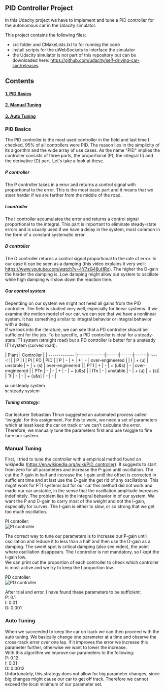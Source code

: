 ## PID Controller Project

In this Udacity project we have to implement and tune a PID controller for the autonomous car in the Udacity simulator.

This project contains the following files:
- src folder and CMakeLists.txt to for running the code
- install scripts for the uWebSockets to interface the simulator
- the Udacity simulator is not part of this repository but can be downloaded here: https://github.com/udacity/self-driving-car-sim/releases


## Contents
#### [1. PID Basics](#pid-basics)
#### [2. Manual Tuning](#manual-tuning)
#### [3. Auto Tuning](#auto-tuning)



### PID Basics

The PID controller is the most used controller in the field and last time I checked, 95% of all controllers were PID. The reason lies in the simplicity of its algorithm and the wide array of use cases. As the name "PID" implies the controller consists of three parts, the proportional (P), the integral (I) and the derivative (D) part. Let's take a look at these.

##### P controller
The P controller takes in a error and returns a control signal with proportional to the error. This is the most basic part and it means that we steer harder if we are farther from the middle of the road.

##### I controller
The I controller accumulates the error and returns a control signal proportional to the integral. This part is important to eliminate steady-state errors and is usually used if we have a delay in the system, most common in the form of a constant systematic error.

##### D controller
The D controller returns a control signal proportional to the rate of error. In our case it can be seen as a damping (this video explains it very well: https://www.youtube.com/watch?v=4Y7zG48uHRo). The higher the D-gain the harder the damping is. Low damping might allow our system to oscillate while high damping will slow down the reaction time.

##### Our control system
Depending on our system we might not need all gains from the PID controller. The field is studied very well, especially for linear systems. If we examine the motion model of our car, we can see that we have a nonlinear system. It has something similar to integral behavior or integral behavior with a delay.  
If we look into the literature, we can see that a PD controller should be sufficient for the job. To be specific, a PID controller is ideal for a steady-state IT1 system (straight road) but a PD controller is better for a unsteady IT1 system (curved road).

| Plant | Controller |
| ------------- |:-------------:|:-----:|:-----:|:-----:|:-----:|
|   | P | I | PI | PD | PID |
| P | - | + | +  | -  | over-engineered |
| I | + (u) | unstable | + | + (s) | over-engineered |
| PT1 | + | - | + (u&s) | - | over-engineered |
| PTn | - | - | + | - | + (u&s) |
| ITn | - | unstable | - | + (u) | + (s)|
| Tt  | - | - | + (u&s) | - | - |
  
__u__: unsteady system  
__s__: steady system  

##### Tuning strategy:
Our lecturer Sebastian Thrun suggested an automated process called 'twiggle' for this assignment. For this to work, we need a set of parameters which at least keep the car on track or we can't calculate the error. Therefore, we manually tune the parameters first and use twiggle to fine tune our system.

### Manual Tuning
First, I tried to tune the controller with a empirical method found on wikipedia (https://en.wikipedia.org/wiki/PID_controller). It suggests to start from zero for all parameters and increase the P-gain until oscillation. The cut the P-gain in half and increase the I-gain until the offset is corrected in sufficient time and at last use the D-gain the get rid of any oscillations. This might work for PT1 systems but for our car this method did not work and made our car unstable, in the sense that the oscillation amplitude increases indefinitely. The problem lies in the integral behavior in of our system. We want the P and D-gain to carry most of the weight and not the I-gain, especially for curves. The I-gain is either to slow, or so strong that we get too much oscillation.  

PI contoller:  
![PI controller](./gifs/PI_controller.gif)


The correct way to tune our parameters is to increase our P-gain until oscillation and reduce it to less than a half and then use the D-gain as a damping. The sweet spot is critical damping (also see video), the point where oscillation disappears. The I controller is not mandatory, so I kept the I-gain low.  
We can print out the proportion of each controller to check which controller is most active and we try to keep the I proportion low.

PD contoller:  
![PD controller](./gifs/PD_controller.gif)

After trial and error, I have found these parameters to be sufficient:  
P: 0.1  
I: 0.01  
D: 0.001


### Auto Tuning
When we succeeded to keep the car on track we can then proceed with the auto tuning. We basically change one parameter at a time and observe the cross-track error over one lap. If it improves the error we increase this parameter further, otherwise we want to lower the increase.  
With this algorithm we improve our parameters to the following:  
P: 0.12  
I: 0.01  
D: 0.0012  
Unfortunately, this strategy does not allow for big parameter changes, since big changes might cause our car to get off track. Therefore we cannot exceed the local minimum of our parameter set.
